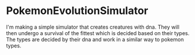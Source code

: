 # PokemonEvolutionSimulator
I'm making a simple simulator that creates creatures with dna. They will then undergo a survival of the fittest which is decided based on their types. The types are decided by their dna and work in a similar way to pokemon types.